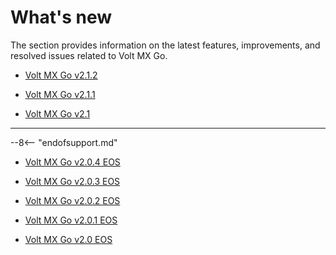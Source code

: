 # What's new

The section provides information on the latest features, improvements, and resolved issues related to Volt MX Go.

- [Volt MX Go v2.1.2](v212.md)

- [Volt MX Go v2.1.1](v211.md)

- [Volt MX Go v2.1](v210.md)

---

--8<-- "endofsupport.md"

- [Volt MX Go v2.0.4 EOS](v204.md)

- [Volt MX Go v2.0.3 EOS](v203.md)

- [Volt MX Go v2.0.2 EOS](v202.md)

- [Volt MX Go v2.0.1 EOS](v201.md)

- [Volt MX Go v2.0 EOS](v200.md)

<!--
!!!note "Early access version changes"
    For the updates and changes in the early access version, see [Early Access Version changes](../earlyaccesschanges.md).
-->